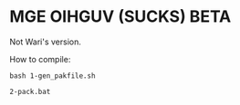 # MGE OIHGUV (SUCKS) BETA

Not Wari's version.

How to compile:

`bash 1-gen_pakfile.sh`

`2-pack.bat`
